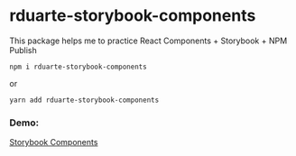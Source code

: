 # rduarte-storybook-components

This package helps me to practice React Components + Storybook + NPM Publish

```
npm i rduarte-storybook-components
```
or 

```
yarn add rduarte-storybook-components
```

### Demo:
[Storybook Components](https://rduarte25.github.io/get-start-storybook/?path=/story/example-introduction--page)